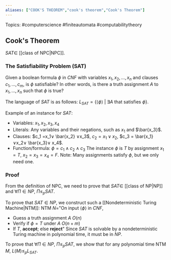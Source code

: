 ```yaml
---
aliases: ["COOK'S THEOREM","cook's theorem","Cook's Theorem"] 
---
```

Topics: #computerscience #finiteautomata #computabilitytheory 

## Cook's Theorem
$SAT \in$ [[class of NPC|NPC]].

### The Satisfiability Problem (SAT)
Given a boolean formula $\phi$ in $CNF$ with variables $x_1, x_2, \dots, x_n$ and clauses $c_1, \dots, c_m$, is $\phi$ satisfiable? In other words, is there a truth assignment $A$ to $x_1, \dots, x_n$ such that $\phi$ is true? 

The language of $SAT$ is as follows: $L_{SAT} = \{\langle \phi \rangle\ |\ \exists A$ that satisfies $\phi\}$.

Example of an instance for $SAT$:
- Variables: $x_1, x_2, x_3, x_4$
- Literals: Any variables and their negations, such as $x_1$ and $\bar{x_3}$. 
- Clauses: $c_1 =x_1∨ \bar{x_2} ∨x_3$, $c_2 =x_1∨x_2$, $c_3 = \bar{x_1} ∨x_2∨ \bar{x_3}∨ x_4$.
- Function/formula: $\phi = c_1∧c_2∧c_3$ The instance $\phi$ is $T$ by assignment $x_1 =T$, $x_2 =x_3 =x_4 =F$. Note: Many assignments satisfy $\phi$, but we only need one.

### Proof
From the definition of NPC, we need to prove that $SAT \in$ [[class of NP|NP]] and $\forall \Pi \in NP$, $\Pi \leq_p SAT$. 

To prove that $SAT \in NP$, we construct such a [[Nondeterministic Turing Machine|NTM]]:
NTM $N=$"On input $\langle \phi \rangle$ in $CNF$,
- Guess a truth assignment $A$   $O(n)$
- Verify if $\phi = T$ under $A$     $O(n+m)$
- If $T$, **accept**; else **reject**" 
Since $SAT$ is solvable by a nondeterministic Turing machine in polynomial time, it must be in $NP$. 

To prove that $\forall \Pi \in NP$, $\Pi \leq_p SAT$, we show that for any polynomial time NTM $M$, $L(M) \leq_p L_{SAT}$. 

